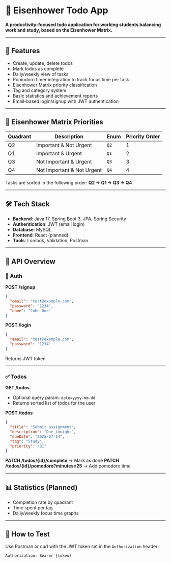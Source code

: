 # 🧭 Eisenhower Todo App

**A productivity-focused todo application for working students balancing work and study, based on the Eisenhower Matrix.**

---

## 🚀 Features

* Create, update, delete todos
* Mark todos as complete
* Daily/weekly view of tasks
* Pomodoro timer integration to track focus time per task
* Eisenhower Matrix priority classification
* Tag and category system
* Basic statistics and achievement reports
* Email-based login/signup with JWT authentication

---

## 📌 Eisenhower Matrix Priorities

| Quadrant | Description                | Enum | Priority Order |
| -------- | -------------------------- | ---- | -------------- |
| Q2       | Important & Not Urgent     | `Q2` | 1              |
| Q1       | Important & Urgent         | `Q1` | 2              |
| Q3       | Not Important & Urgent     | `Q3` | 3              |
| Q4       | Not Important & Not Urgent | `Q4` | 4              |

Tasks are sorted in the following order: **Q2 → Q1 → Q3 → Q4**

---

## 🛠 Tech Stack

* **Backend**: Java 17, Spring Boot 3, JPA, Spring Security
* **Authentication**: JWT (email login)
* **Database**: MySQL
* **Frontend**: React (planned)
* **Tools**: Lombok, Validation, Postman

---

## 📡 API Overview

### 🔐 Auth

**POST /signup**

```json
{
  "email": "test@example.com",
  "password": "1234",
  "name": "John Doe"
}
```

**POST /login**

```json
{
  "email": "test@example.com",
  "password": "1234"
}
```

Returns JWT token.

---

### ✅ Todos

**GET /todos**

* Optional query param: `date=yyyy-mm-dd`
* Returns sorted list of todos for the user

**POST /todos**

```json
{
  "title": "Submit assignment",
  "description": "Due tonight",
  "dueDate": "2025-07-14",
  "tag": "Study",
  "priority": "Q1"
}
```

**PATCH /todos/{id}/complete** → Mark as done
**PATCH /todos/{id}/pomodoro?minutes=25** → Add pomodoro time

---

## 📊 Statistics (Planned)

* Completion rate by quadrant
* Time spent per tag
* Daily/weekly focus time graphs

---

## 🧪 How to Test

Use Postman or curl with the JWT token set in the `Authorization` header:

```
Authorization: Bearer {token}
```
